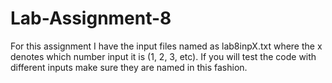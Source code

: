 # Lab-Assignment-8

For this assignment I have the input files named as lab8inpX.txt where the x denotes which number input it is (1, 2, 3, etc). If you will test the code with different inputs make sure they are named in this fashion.
